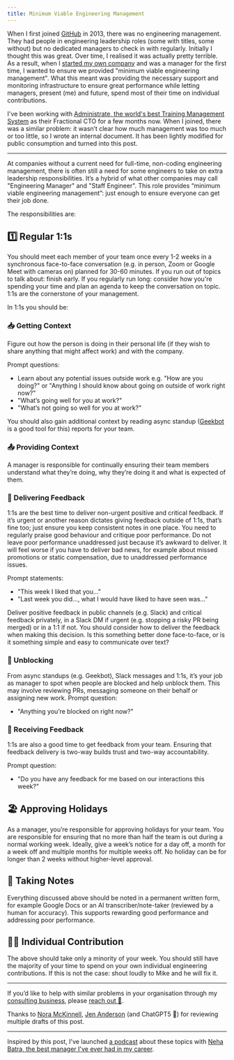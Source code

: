 ```yaml
---
title: Minimum Viable Engineering Management
---
```


When I first joined [GitHub](https://github.com) in 2013, there was no engineering management.
They had people in engineering leadership roles (some with titles, some without) but no dedicated managers to check in with regularly.
Initially I thought this was great.
Over time, I realised it was actually pretty terrible.
As a result, when I [started my own company](https://workbrew.com) and was a manager for the first time, I wanted to ensure we provided "minimum viable engineering management".
What this meant was providing the necessary support and monitoring infrastructure to ensure great performance while letting managers, present (me) and future, spend most of their time on individual contributions.

I've been working with [Administrate, the world's best Training Management System](https://www.getadministrate.com) as their Fractional CTO for a few months now.
When I joined, there was a similar problem: it wasn’t clear how much management was too much or too little, so I wrote an internal document.
It has been lightly modified for public consumption and turned into this post.

---

At companies without a current need for full-time, non-coding engineering management, there is often still a need for some engineers to take on extra leadership responsibilities.
It’s a hybrid of what other companies may call "Engineering Manager" and "Staff Engineer".
This role provides “minimum viable engineering management”: just enough to ensure everyone can get their job done.

The responsibilities are:

## 1️⃣ Regular 1:1s

You should meet each member of your team once every 1-2 weeks in a synchronous face-to-face conversation (e.g. in person, Zoom or Google Meet with cameras on) planned for 30-60 minutes.
If you run out of topics to talk about: finish early.
If you regularly run long: consider how you're spending your time and plan an agenda to keep the conversation on topic.
1:1s are the cornerstone of your management.

In 1:1s you should be:

### 📥 Getting Context

Figure out how the person is doing in their personal life (if they wish to share anything that might affect work) and with the company.

Prompt questions:

- Learn about any potential issues outside work e.g. "How are you doing?" or "Anything I should know about going on outside of work right now?"
- "What’s going well for you at work?"
- "What’s not going so well for you at work?"

You should also gain additional context by reading async standup ([Geekbot](https://geekbot.com) is a good tool for this) reports for your team.

### 📤 Providing Context

A manager is responsible for continually ensuring their team members understand what they’re doing, why they’re doing it and what is expected of them.

### 🎤 Delivering Feedback

1:1s are the best time to deliver non-urgent positive and critical feedback.
If it’s urgent or another reason dictates giving feedback outside of 1:1s, that’s fine too; just ensure you keep consistent notes in one place.
You need to regularly praise good behaviour and critique poor performance.
Do not leave poor performance unaddressed just because it’s awkward to deliver.
It will feel worse if you have to deliver bad news, for example about missed promotions or static compensation, due to unaddressed performance issues.

Prompt statements:

- "This week I liked that you..."
- "Last week you did..., what I would have liked to have seen was..."

Deliver positive feedback in public channels (e.g. Slack) and critical feedback privately, in a Slack DM if urgent (e.g. stopping a risky PR being merged) or in a 1:1 if not.
You should consider how to deliver the feedback when making this decision.
Is this something better done face-to-face, or is it something simple and easy to communicate over text?

### 🧈 Unblocking

From async standups (e.g. Geekbot), Slack messages and 1:1s, it’s your job as manager to spot when people are blocked and help unblock them.
This may involve reviewing PRs, messaging someone on their behalf or assigning new work.
Prompt question:

- "Anything you’re blocked on right now?"

### 📣 Receiving Feedback

1:1s are also a good time to get feedback from your team.
Ensuring that feedback delivery is two-way builds trust and two-way accountability.

Prompt question:

- "Do you have any feedback for me based on our interactions this week?"

## 🏖️ Approving Holidays

As a manager, you’re responsible for approving holidays for your team.
You are responsible for ensuring that no more than half the team is out during a normal working week.
Ideally, give a week’s notice for a day off, a month for a week off and multiple months for multiple weeks off.
No holiday can be for longer than 2 weeks without higher-level approval.

## 📝 Taking Notes

Everything discussed above should be noted in a permanent written form, for example Google Docs or an AI transcriber/note-taker (reviewed by a human for accuracy).
This supports rewarding good performance and addressing poor performance.

## 🧑‍🎤 Individual Contribution

The above should take only a minority of your week.
You should still have the majority of your time to spend on your own individual engineering contributions.
If this is not the case: shout loudly to Mike and he will fix it.

---

If you’d like to help with similar problems in your organisation through my
[consulting business](https://mikemcquaid.com/cv/), please
[reach out 💌](https://mikemcquaid.com/about/).

Thanks to [Nora McKinnell](https://www.linkedin.com/in/nmckinnell/), [Jen Anderson](https://www.linkedin.com/in/jenandersonhi/) (and ChatGPT5 🤖) for reviewing multiple drafts of this post.

---

Inspired by this post, I've launched
[a podcast](https://mikemcquaid.com/minimum-viable-management/)
about these topics with
[Neha Batra, the best manager I've ever had in my career](https://www.linkedin.com/in/nbatra/).
